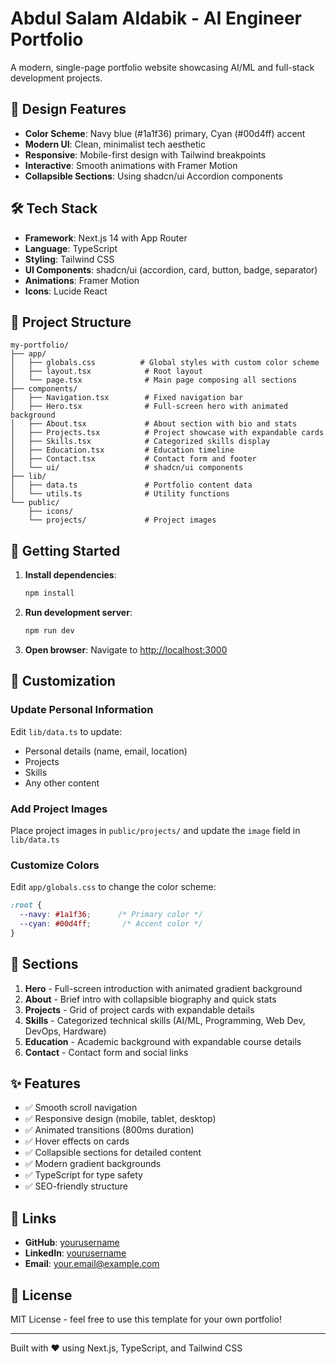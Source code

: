 # Abdul Salam Aldabik - AI Engineer Portfolio

A modern, single-page portfolio website showcasing AI/ML and full-stack development projects.

## 🎨 Design Features

- **Color Scheme**: Navy blue (#1a1f36) primary, Cyan (#00d4ff) accent
- **Modern UI**: Clean, minimalist tech aesthetic
- **Responsive**: Mobile-first design with Tailwind breakpoints
- **Interactive**: Smooth animations with Framer Motion
- **Collapsible Sections**: Using shadcn/ui Accordion components

## 🛠️ Tech Stack

- **Framework**: Next.js 14 with App Router
- **Language**: TypeScript
- **Styling**: Tailwind CSS
- **UI Components**: shadcn/ui (accordion, card, button, badge, separator)
- **Animations**: Framer Motion
- **Icons**: Lucide React

## 📁 Project Structure

```
my-portfolio/
├── app/
│   ├── globals.css          # Global styles with custom color scheme
│   ├── layout.tsx            # Root layout
│   └── page.tsx              # Main page composing all sections
├── components/
│   ├── Navigation.tsx        # Fixed navigation bar
│   ├── Hero.tsx              # Full-screen hero with animated background
│   ├── About.tsx             # About section with bio and stats
│   ├── Projects.tsx          # Project showcase with expandable cards
│   ├── Skills.tsx            # Categorized skills display
│   ├── Education.tsx         # Education timeline
│   ├── Contact.tsx           # Contact form and footer
│   └── ui/                   # shadcn/ui components
├── lib/
│   ├── data.ts               # Portfolio content data
│   └── utils.ts              # Utility functions
└── public/
    ├── icons/
    └── projects/             # Project images
```

## 🚀 Getting Started

1. **Install dependencies**:
   ```bash
   npm install
   ```

2. **Run development server**:
   ```bash
   npm run dev
   ```

3. **Open browser**:
   Navigate to [http://localhost:3000](http://localhost:3000)

## 📝 Customization

### Update Personal Information

Edit `lib/data.ts` to update:
- Personal details (name, email, location)
- Projects
- Skills
- Any other content

### Add Project Images

Place project images in `public/projects/` and update the `image` field in `lib/data.ts`

### Customize Colors

Edit `app/globals.css` to change the color scheme:
```css
:root {
  --navy: #1a1f36;      /* Primary color */
  --cyan: #00d4ff;       /* Accent color */
}
```

## 📱 Sections

1. **Hero** - Full-screen introduction with animated gradient background
2. **About** - Brief intro with collapsible biography and quick stats
3. **Projects** - Grid of project cards with expandable details
4. **Skills** - Categorized technical skills (AI/ML, Programming, Web Dev, DevOps, Hardware)
5. **Education** - Academic background with expandable course details
6. **Contact** - Contact form and social links

## ✨ Features

- ✅ Smooth scroll navigation
- ✅ Responsive design (mobile, tablet, desktop)
- ✅ Animated transitions (800ms duration)
- ✅ Hover effects on cards
- ✅ Collapsible sections for detailed content
- ✅ Modern gradient backgrounds
- ✅ TypeScript for type safety
- ✅ SEO-friendly structure

## 🔗 Links

- **GitHub**: [yourusername](https://github.com/yourusername)
- **LinkedIn**: [yourusername](https://linkedin.com/in/yourusername)
- **Email**: your.email@example.com

## 📄 License

MIT License - feel free to use this template for your own portfolio!

---

Built with ❤️ using Next.js, TypeScript, and Tailwind CSS
